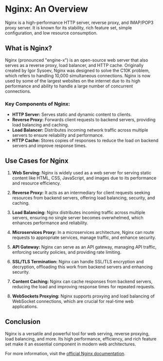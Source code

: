 
# Nginx: An Overview

Nginx is a high-performance HTTP server, reverse proxy, and IMAP/POP3 proxy server. It is known for its stability, rich feature set, simple configuration, and low resource consumption.

## What is Nginx?

Nginx (pronounced "engine-x") is an open-source web server that also serves as a reverse proxy, load balancer, and HTTP cache. Originally created by Igor Sysoev, Nginx was designed to solve the C10K problem, which refers to handling 10,000 simultaneous connections. Nginx is now used by some of the largest websites on the internet due to its high performance and ability to handle a large number of concurrent connections.

### Key Components of Nginx:
- **HTTP Server:** Serves static and dynamic content to clients.
- **Reverse Proxy:** Forwards client requests to backend servers, providing load balancing and caching.
- **Load Balancer:** Distributes incoming network traffic across multiple servers to ensure reliability and performance.
- **HTTP Cache:** Stores copies of responses to reduce the load on backend servers and improve response times.

## Use Cases for Nginx

1. **Web Serving:** Nginx is widely used as a web server for serving static content like HTML, CSS, JavaScript, and images due to its performance and resource efficiency.

2. **Reverse Proxy:** It acts as an intermediary for client requests seeking resources from backend servers, offering load balancing, security, and caching.

3. **Load Balancing:** Nginx distributes incoming traffic across multiple servers, ensuring no single server becomes overwhelmed, which enhances performance and reliability.

4. **Microservices Proxy:** In a microservices architecture, Nginx can route requests to appropriate services, manage traffic, and enhance security.

5. **API Gateway:** Nginx can serve as an API gateway, managing API traffic, enforcing security policies, and providing rate limiting.

6. **SSL/TLS Termination:** Nginx can handle SSL/TLS encryption and decryption, offloading this work from backend servers and enhancing security.

7. **Content Caching:** Nginx can cache responses from backend servers, reducing the load and improving response times for repeated requests.

8. **WebSockets Proxying:** Nginx supports proxying and load balancing of WebSocket connections, which are crucial for real-time web applications.

## Conclusion

Nginx is a versatile and powerful tool for web serving, reverse proxying, load balancing, and more. Its high performance, efficiency, and rich feature set make it an essential component in modern web architectures.

For more information, visit the [official Nginx documentation](https://nginx.org/en/docs/).

